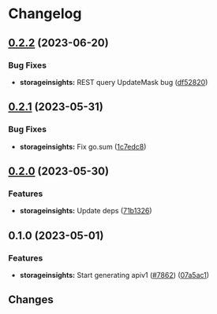 # Changelog

## [0.2.2](https://github.com/googleapis/google-cloud-go/compare/storageinsights/v0.2.1...storageinsights/v0.2.2) (2023-06-20)


### Bug Fixes

* **storageinsights:** REST query UpdateMask bug ([df52820](https://github.com/googleapis/google-cloud-go/commit/df52820b0e7721954809a8aa8700b93c5662dc9b))

## [0.2.1](https://github.com/googleapis/google-cloud-go/compare/storageinsights/v0.2.0...storageinsights/v0.2.1) (2023-05-31)


### Bug Fixes

* **storageinsights:** Fix go.sum ([1c7edc8](https://github.com/googleapis/google-cloud-go/commit/1c7edc8f6e9e485052f04c74756987861d825def))

## [0.2.0](https://github.com/googleapis/google-cloud-go/compare/storageinsights/v0.1.0...storageinsights/v0.2.0) (2023-05-30)


### Features

* **storageinsights:** Update deps ([71b1326](https://github.com/googleapis/google-cloud-go/commit/71b1326dd650d998703d788de6d982acebe1e121))

## 0.1.0 (2023-05-01)


### Features

* **storageinsights:** Start generating apiv1 ([#7862](https://github.com/googleapis/google-cloud-go/issues/7862)) ([07a5ac1](https://github.com/googleapis/google-cloud-go/commit/07a5ac1965154b471d5a45e0c566803ea9edb15f))

## Changes
